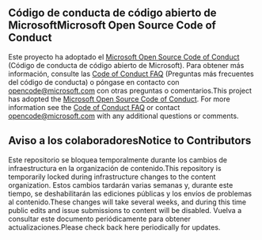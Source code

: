 ## <a name="microsoft-open-source-code-of-conduct"></a><span data-ttu-id="15bbb-101">Código de conducta de código abierto de Microsoft</span><span class="sxs-lookup"><span data-stu-id="15bbb-101">Microsoft Open Source Code of Conduct</span></span>

<span data-ttu-id="15bbb-p101">Este proyecto ha adoptado el [Microsoft Open Source Code of Conduct](https://opensource.microsoft.com/codeofconduct/) (Código de conducta de código abierto de Microsoft). Para obtener más información, consulte las [Code of Conduct FAQ](https://opensource.microsoft.com/codeofconduct/faq/) (Preguntas más frecuentes del código de conducta) o póngase en contacto con [opencode@microsoft.com](mailto:opencode@microsoft.com) con otras preguntas o comentarios.</span><span class="sxs-lookup"><span data-stu-id="15bbb-p101">This project has adopted the [Microsoft Open Source Code of Conduct](https://opensource.microsoft.com/codeofconduct/). For more information see the [Code of Conduct FAQ](https://opensource.microsoft.com/codeofconduct/faq/) or contact [opencode@microsoft.com](mailto:opencode@microsoft.com) with any additional questions or comments.</span></span>

## <a name="notice-to-contributors"></a><span data-ttu-id="15bbb-104">Aviso a los colaboradores</span><span class="sxs-lookup"><span data-stu-id="15bbb-104">Notice to Contributors</span></span>

<span data-ttu-id="15bbb-105">Este repositorio se bloquea temporalmente durante los cambios de infraestructura en la organización de contenido.</span><span class="sxs-lookup"><span data-stu-id="15bbb-105">This repository is temporarily locked during infrastructure changes to the content organization.</span></span> <span data-ttu-id="15bbb-106">Estos cambios tardarán varias semanas y, durante este tiempo, se deshabilitarán las ediciones públicas y los envíos de problemas al contenido.</span><span class="sxs-lookup"><span data-stu-id="15bbb-106">These changes will take several weeks, and during this time public edits and issue submissions to content will be disabled.</span></span> <span data-ttu-id="15bbb-107">Vuelva a consultar este documento periódicamente para obtener actualizaciones.</span><span class="sxs-lookup"><span data-stu-id="15bbb-107">Please check back here periodically for updates.</span></span>
